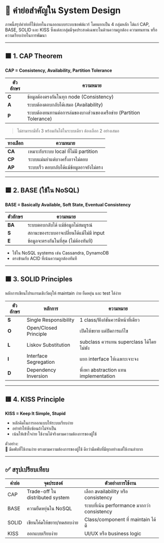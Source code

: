 
# 🧠 คำย่อสำคัญใน System Design

ภาพนี้สรุปคำย่อที่ใช้บ่อยในงานออกแบบระบบซอฟต์แวร์ โดยแยกเป็น 4 กลุ่มหลัก ได้แก่ CAP, BASE, SOLID และ KISS ซึ่งแต่ละกลุ่มมีจุดประสงค์เฉพาะในด้านความถูกต้อง ความทนทาน หรือความเรียบง่ายในการพัฒนา

---

## 🟪 1. CAP Theorem

**CAP = Consistency, Availability, Partition Tolerance**

| ตัวอักษร | ความหมาย |
|----------|-----------|
| **C**    | ข้อมูลต้องตรงกันในทุก node (Consistency) |
| **A**    | ระบบต้องตอบกลับได้เสมอ (Availability) |
| **P**    | ระบบต้องทนทานต่อการล่มของบางส่วนของเครือข่าย (Partition Tolerance) |

> ไม่สามารถมีทั้ง 3 พร้อมกันได้ในระบบเดียว ต้องเลือก 2 อย่างเสมอ

| ทางเลือก | ความหมาย |
|----------|-----------|
| **CA**   | เหมาะกับระบบ local ที่ไม่มี partition |
| **CP**   | ระบบแม่นยำแต่บางครั้งอาจไม่ตอบ |
| **AP**   | ระบบเร็ว ตอบกลับได้แม้ข้อมูลอาจยังไม่ตรง |

---

## 🟦 2. BASE (ใช้ใน NoSQL)

**BASE = Basically Available, Soft State, Eventual Consistency**

| ตัวอักษร | ความหมาย |
|----------|-----------|
| **BA**   | ระบบตอบกลับได้ แม้ข้อมูลไม่สมบูรณ์ |
| **S**    | สถานะของระบบอาจเปลี่ยนได้แม้ไม่มี input |
| **E**    | ข้อมูลจะตรงกันในที่สุด (ไม่ต้องทันที) |

- ใช้ใน NoSQL systems เช่น Cassandra, DynamoDB
- ตรงข้ามกับ ACID ที่เน้นความถูกต้องทันที

---

## 🟩 3. SOLID Principles

หลักการเขียนโปรแกรมเชิงวัตถุให้ maintain ง่าย ยืดหยุ่น และ test ได้ง่าย

| ตัวอักษร | หลักการ | ความหมาย |
|----------|----------|-----------|
| **S**    | Single Responsibility | 1 class/ฟังก์ชันควรมีหน้าที่เดียว |
| **O**    | Open/Closed Principle | เปิดให้ขยาย แต่ปิดการแก้ไข |
| **L**    | Liskov Substitution   | subclass ควรแทน superclass ได้โดยไม่พัง |
| **I**    | Interface Segregation | แยก interface ให้เฉพาะเจาะจง |
| **D**    | Dependency Inversion  | พึ่งพา abstraction แทน implementation |

---

## 🟨 4. KISS Principle

**KISS = Keep It Simple, Stupid**

- หลักคิดในการออกแบบให้ระบบเรียบง่าย
- อย่าทำให้ซับซ้อนถ้าไม่จำเป็น
- เน้นให้เข้าใจง่าย ใช้งานได้จริงตามความต้องการของผู้ใช้

ตัวอย่าง:  
🔧 มีดพับที่ใช้งานง่าย ตรงตามความต้องการของผู้ใช้ ดีกว่ามีดพับที่มีทุกอย่างแต่ใช้งานลำบาก

---

## ✅ สรุปเปรียบเทียบ

| คำย่อ | จุดประสงค์ | ตัวอย่างการใช้งาน |
|--------|--------------|--------------------|
| CAP    | Trade-off ใน distributed system | เลือก availability หรือ consistency |
| BASE   | ความยืดหยุ่นใน NoSQL | ระบบที่เน้น performance มากกว่า consistency |
| SOLID  | เขียนโค้ดให้ขยาย/ทดสอบง่าย | Class/component ที่ maintain ได้ดี |
| KISS   | ออกแบบเรียบง่าย | UI/UX หรือ business logic |

